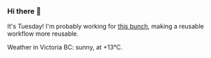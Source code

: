 ### Hi there :wave:

It's Tuesday! I'm probably working for [this bunch](https://github.com/kohofinancial), making a reusable workflow more reusable.

Weather in Victoria BC: sunny, at +13°C.
